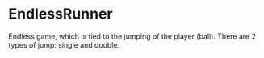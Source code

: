 # EndlessRunner

Endless game, which is tied to the jumping of the player (ball). There are 2 types of jump: single and double.